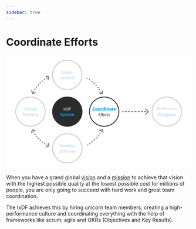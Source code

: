 ```yaml
---
sidebar: true
---
```


# Coordinate Efforts

![](../images/hero-coordination.svg)

When you have a grand global [vision](/achieve-purpose/vision.md) and a [mission](/achieve-purpose) to achieve that vision with the highest possible quality at the lowest possible cost for millions of people, you are only going to succeed with hard work and great team coordination.

The IxDF achieves this by hiring unicorn team members, creating a high-performance culture and coordinating everything with the help of frameworks like scrum, agile and OKRs (Objectives and Key Results).

